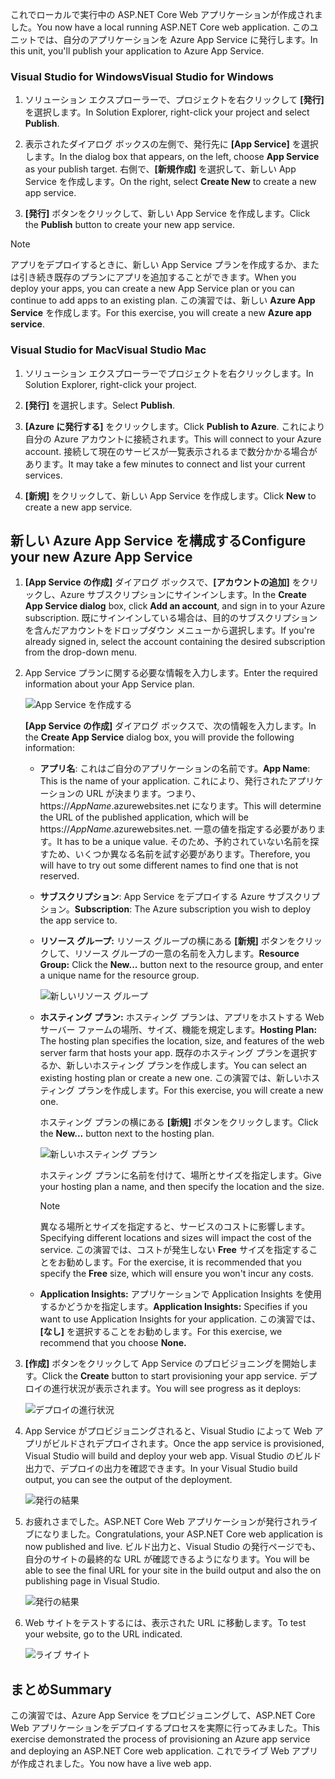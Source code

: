 <span data-ttu-id="3957e-101">これでローカルで実行中の ASP.NET Core Web アプリケーションが作成されました。</span><span class="sxs-lookup"><span data-stu-id="3957e-101">You now have a local running ASP.NET Core web application.</span></span> <span data-ttu-id="3957e-102">このユニットでは、自分のアプリケーションを Azure App Service に発行します。</span><span class="sxs-lookup"><span data-stu-id="3957e-102">In this unit, you'll publish your application to Azure App Service.</span></span>

### <a name="visual-studio-for-windows"></a><span data-ttu-id="3957e-103">Visual Studio for Windows</span><span class="sxs-lookup"><span data-stu-id="3957e-103">Visual Studio for Windows</span></span>

1. <span data-ttu-id="3957e-104">ソリューション エクスプローラーで、プロジェクトを右クリックして **[発行]** を選択します。</span><span class="sxs-lookup"><span data-stu-id="3957e-104">In Solution Explorer, right-click your project and select **Publish**.</span></span>

1. <span data-ttu-id="3957e-105">表示されたダイアログ ボックスの左側で、発行先に **[App Service]** を選択します。</span><span class="sxs-lookup"><span data-stu-id="3957e-105">In the dialog box that appears, on the left, choose **App Service** as your publish target.</span></span>  <span data-ttu-id="3957e-106">右側で、**[新規作成]** を選択して、新しい App Service を作成します。</span><span class="sxs-lookup"><span data-stu-id="3957e-106">On the right, select **Create New** to create a new app service.</span></span>

1. <span data-ttu-id="3957e-107">**[発行]** ボタンをクリックして、新しい App Service を作成します。</span><span class="sxs-lookup"><span data-stu-id="3957e-107">Click the **Publish** button to create your new app service.</span></span>

> [!NOTE]
> <span data-ttu-id="3957e-108">アプリをデプロイするときに、新しい App Service プランを作成するか、または引き続き既存のプランにアプリを追加することができます。</span><span class="sxs-lookup"><span data-stu-id="3957e-108">When you deploy your apps, you can create a new App Service plan or you can continue to add apps to an existing plan.</span></span> <span data-ttu-id="3957e-109">この演習では、新しい **Azure App Service** を作成します。</span><span class="sxs-lookup"><span data-stu-id="3957e-109">For this exercise, you will create a new **Azure app service**.</span></span>

### <a name="visual-studio-mac"></a><span data-ttu-id="3957e-110">Visual Studio for Mac</span><span class="sxs-lookup"><span data-stu-id="3957e-110">Visual Studio Mac</span></span>

1. <span data-ttu-id="3957e-111">ソリューション エクスプローラーでプロジェクトを右クリックします。</span><span class="sxs-lookup"><span data-stu-id="3957e-111">In Solution Explorer, right-click your project.</span></span>

1. <span data-ttu-id="3957e-112">**[発行]** を選択します。</span><span class="sxs-lookup"><span data-stu-id="3957e-112">Select **Publish**.</span></span>

1. <span data-ttu-id="3957e-113">**[Azure に発行する]** をクリックします。</span><span class="sxs-lookup"><span data-stu-id="3957e-113">Click **Publish to Azure**.</span></span> <span data-ttu-id="3957e-114">これにより自分の Azure アカウントに接続されます。</span><span class="sxs-lookup"><span data-stu-id="3957e-114">This will connect to your Azure account.</span></span> <span data-ttu-id="3957e-115">接続して現在のサービスが一覧表示されるまで数分かかる場合があります。</span><span class="sxs-lookup"><span data-stu-id="3957e-115">It may take a few minutes to connect and list your current services.</span></span>

1. <span data-ttu-id="3957e-116">**[新規]** をクリックして、新しい App Service を作成します。</span><span class="sxs-lookup"><span data-stu-id="3957e-116">Click **New** to create a new app service.</span></span>

## <a name="configure-your-new-azure-app-service"></a><span data-ttu-id="3957e-117">新しい Azure App Service を構成する</span><span class="sxs-lookup"><span data-stu-id="3957e-117">Configure your new Azure App Service</span></span>

1. <span data-ttu-id="3957e-118">**[App Service の作成]** ダイアログ ボックスで、**[アカウントの追加]** をクリックし、Azure サブスクリプションにサインインします。</span><span class="sxs-lookup"><span data-stu-id="3957e-118">In the **Create App Service dialog** box, click **Add an account**, and sign in to your Azure subscription.</span></span> <span data-ttu-id="3957e-119">既にサインインしている場合は、目的のサブスクリプションを含んだアカウントをドロップダウン メニューから選択します。</span><span class="sxs-lookup"><span data-stu-id="3957e-119">If you're already signed in, select the account containing the desired subscription from the drop-down menu.</span></span>

1. <span data-ttu-id="3957e-120">App Service プランに関する必要な情報を入力します。</span><span class="sxs-lookup"><span data-stu-id="3957e-120">Enter the required information about your App Service plan.</span></span>

    ![App Service を作成する](../media-draft/5-CreateAppService.png)

    <span data-ttu-id="3957e-122">**[App Service の作成]** ダイアログ ボックスで、次の情報を入力します。</span><span class="sxs-lookup"><span data-stu-id="3957e-122">In the **Create App Service** dialog box, you will provide the following information:</span></span>

    - <span data-ttu-id="3957e-123">**アプリ名**: これはご自分のアプリケーションの名前です。</span><span class="sxs-lookup"><span data-stu-id="3957e-123">**App Name**: This is the name of your application.</span></span>  <span data-ttu-id="3957e-124">これにより、発行されたアプリケーションの URL が決まります。つまり、 https://_AppName_.azurewebsites.net になります。</span><span class="sxs-lookup"><span data-stu-id="3957e-124">This will determine the URL of the published application, which will be https://_AppName_.azurewebsites.net.</span></span>  <span data-ttu-id="3957e-125">一意の値を指定する必要があります。</span><span class="sxs-lookup"><span data-stu-id="3957e-125">It has to be a unique value.</span></span> <span data-ttu-id="3957e-126">そのため、予約されていない名前を探すため、いくつか異なる名前を試す必要があります。</span><span class="sxs-lookup"><span data-stu-id="3957e-126">Therefore, you will have to try out some different names to find one that is not reserved.</span></span>

    - <span data-ttu-id="3957e-127">**サブスクリプション**: App Service をデプロイする Azure サブスクリプション。</span><span class="sxs-lookup"><span data-stu-id="3957e-127">**Subscription**: The Azure subscription you wish to deploy the app service to.</span></span>

    - <span data-ttu-id="3957e-128">**リソース グループ:** リソース グループの横にある **[新規]** ボタンをクリックして、リソース グループの一意の名前を入力します。</span><span class="sxs-lookup"><span data-stu-id="3957e-128">**Resource Group:** Click the **New...** button next to the resource group, and enter a unique name for the resource group.</span></span>

        ![新しいリソース グループ](../media-draft/5-NewResourceGroup.png)

    - <span data-ttu-id="3957e-130">**ホスティング プラン:** ホスティング プランは、アプリをホストする Web サーバー ファームの場所、サイズ、機能を規定します。</span><span class="sxs-lookup"><span data-stu-id="3957e-130">**Hosting Plan:** The hosting plan specifies the location, size, and features of the web server farm that hosts your app.</span></span> <span data-ttu-id="3957e-131">既存のホスティング プランを選択するか、新しいホスティング プランを作成します。</span><span class="sxs-lookup"><span data-stu-id="3957e-131">You can select an existing hosting plan or create a new one.</span></span> <span data-ttu-id="3957e-132">この演習では、新しいホスティング プランを作成します。</span><span class="sxs-lookup"><span data-stu-id="3957e-132">For this exercise, you will create a new one.</span></span>

        <span data-ttu-id="3957e-133">ホスティング プランの横にある **[新規]** ボタンをクリックします。</span><span class="sxs-lookup"><span data-stu-id="3957e-133">Click the **New...** button next to the hosting plan.</span></span>

        ![新しいホスティング プラン](../media-draft/5-NewHostingPlan.png)

        <span data-ttu-id="3957e-135">ホスティング プランに名前を付けて、場所とサイズを指定します。</span><span class="sxs-lookup"><span data-stu-id="3957e-135">Give your hosting plan a name, and then specify the location and the size.</span></span>  
        
        > [!NOTE]
        > <span data-ttu-id="3957e-136">異なる場所とサイズを指定すると、サービスのコストに影響します。</span><span class="sxs-lookup"><span data-stu-id="3957e-136">Specifying different locations and sizes will impact the cost of the service.</span></span> <span data-ttu-id="3957e-137">この演習では、コストが発生しない **Free** サイズを指定することをお勧めします。</span><span class="sxs-lookup"><span data-stu-id="3957e-137">For the exercise, it is recommended that you specify the **Free** size, which will ensure you won't incur any costs.</span></span>

    - <span data-ttu-id="3957e-138">**Application Insights:** アプリケーションで Application Insights を使用するかどうかを指定します。</span><span class="sxs-lookup"><span data-stu-id="3957e-138">**Application Insights:** Specifies if you want to use Application Insights for your application.</span></span> <span data-ttu-id="3957e-139">この演習では、**[なし]** を選択することをお勧めします。</span><span class="sxs-lookup"><span data-stu-id="3957e-139">For this exercise, we recommend that you choose **None.**</span></span>

1. <span data-ttu-id="3957e-140">**[作成]** ボタンをクリックして App Service のプロビジョニングを開始します。</span><span class="sxs-lookup"><span data-stu-id="3957e-140">Click the **Create** button to start provisioning your app service.</span></span> <span data-ttu-id="3957e-141">デプロイの進行状況が表示されます。</span><span class="sxs-lookup"><span data-stu-id="3957e-141">You will see progress as it deploys:</span></span>

    ![デプロイの進行状況](../media-draft/5-DeployProgress.png)

1. <span data-ttu-id="3957e-143">App Service がプロビジョニングされると、Visual Studio によって Web アプリがビルドされデプロイされます。</span><span class="sxs-lookup"><span data-stu-id="3957e-143">Once the app service is provisioned, Visual Studio will build and deploy your web app.</span></span>  <span data-ttu-id="3957e-144">Visual Studio のビルド出力で、デプロイの出力を確認できます。</span><span class="sxs-lookup"><span data-stu-id="3957e-144">In your Visual Studio build output, you can see the output of the deployment.</span></span>

    ![発行の結果](../media-draft/5-PublishResult.png)

1. <span data-ttu-id="3957e-146">お疲れさまでした。ASP.NET Core Web アプリケーションが発行されライブになりました。</span><span class="sxs-lookup"><span data-stu-id="3957e-146">Congratulations, your ASP.NET Core web application is now published and live.</span></span> <span data-ttu-id="3957e-147">ビルド出力と、Visual Studio の発行ページでも、自分のサイトの最終的な URL が確認できるようになります。</span><span class="sxs-lookup"><span data-stu-id="3957e-147">You will be able to see the final URL for your site in the build output and also the on publishing page in Visual Studio.</span></span>

    ![発行の結果](../media-draft/5-PublishPage.png)

1. <span data-ttu-id="3957e-149">Web サイトをテストするには、表示された URL に移動します。</span><span class="sxs-lookup"><span data-stu-id="3957e-149">To test your website, go to the URL indicated.</span></span>

    ![ライブ サイト](../media-draft/5-WebPageLive.png)

## <a name="summary"></a><span data-ttu-id="3957e-151">まとめ</span><span class="sxs-lookup"><span data-stu-id="3957e-151">Summary</span></span>

<span data-ttu-id="3957e-152">この演習では、Azure App Service をプロビジョニングして、ASP.NET Core Web アプリケーションをデプロイするプロセスを実際に行ってみました。</span><span class="sxs-lookup"><span data-stu-id="3957e-152">This exercise demonstrated the process of provisioning an Azure app service and deploying an ASP.NET Core web application.</span></span> <span data-ttu-id="3957e-153">これでライブ Web アプリが作成されました。</span><span class="sxs-lookup"><span data-stu-id="3957e-153">You now have a live web app.</span></span>
